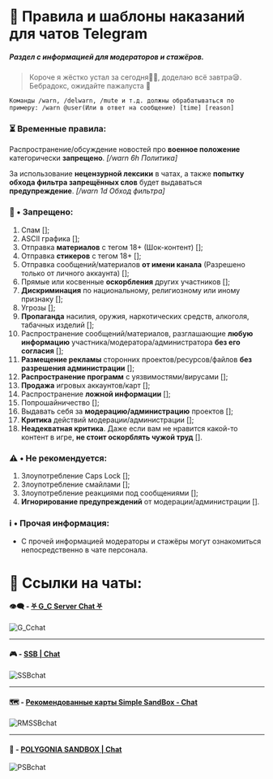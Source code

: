 # 📝 Правила и шаблоны наказаний для чатов Telegram
##### Раздел с информацией для модераторов и стажёров.

> Короче я жёстко устал за сегодня🥱🫩, доделаю всё завтра😪. Бебрадокс, ожидайте пажалуста 🥺

`Команды /warn, /delwarn, /mute и т.д. должны обрабатываться по примеру: /warn @user(Или в ответ на сообщение) [time] [reason]`

### ⏳ Временные правила:
Распространение/обсуждение новостей про **военное положение** категорически **запрещено**. _[/warn 6h Политика]_

За использование **нецензурной лексики** в чатах, а также **попытку обхода фильтра запрещённых слов** будет выдаваться **предупреждение**. _[/warn 1d Обход фильтра]_

### 🚫 • Запрещено:
1. Спам [];
2. ASCII графика [];
3. Отправка **материалов** с тегом 18+ (Шок-контент) [];
4. Отправка **стикеров** с тегом 18+ [];
5. Отправка сообщений/материалов **от имени канала** (Разрешено только от личного аккаунта) [];
6. Прямые или косвенные **оскорбления** других участников [];
7. **Дискриминация** по национальному, религиозному или иному признаку [];
8. Угрозы [];
9. **Пропаганда** насилия, оружия, наркотических средств, алкоголя, табачных изделий [];
10. Распространение сообщений/материалов, разглашающие **любую информацию** участника/модератора/администратора **без его согласия** [];
11. **Размещение рекламы** сторонних проектов/ресурсов/файлов **без разрешения администрации** [];
12. **Распространение программ** с уязвимостями/вирусами [];
13. **Продажа** игровых аккаунтов/карт [];
14. Распространение **ложной информации** [];
15. Попрошайничество [];
16. Выдавать себя за **модерацию/администрацию** проектов [];
17. **Критика** действий модерации/администрации [];
18. **Неадекватная критика**. Даже если вам не нравится какой-то контент в игре, **не стоит оскорблять чужой труд** [].

### ⚠️ • Не рекомендуется:
1. Злоупотребление Caps Lock [];
2. Злоупотребление смайлами [];
3. Злоупотребление реакциями под сообщениями [];
4. **Игнорирование предупреждений** от модерации/администрации [].

### ℹ️ • Прочая информация:
* С прочей информацией модераторы и стажёры могут ознакомиться непосредственно в чате персонала.

# 🔗 Ссылки на чаты:
#### 👁️‍🗨️ - [⛧ G_C Server Chat ⛧](https://t.me/+WA4ubIKzWSsxOWRi)
![G_Cchat](https://github.com/GamzeeChert/ChatRules/blob/main/G_Cchat.jpg?raw=true)
- - - - -
#### 🎮 - [SSB | Chat](https://t.me/SimpleSandBox2Chat)
![SSBchat](https://github.com/GamzeeChert/ChatRules/blob/main/SSBchat.jpg?raw=true)
- - - - -
#### 🗺 - [Рекомендованные карты Simple SandBox - Chat](https://t.me/SimpleSandBoxRecommendedMapsChat)
![RMSSBchat](https://github.com/GamzeeChert/ChatRules/blob/main/RMSSBchat.jpg?raw=true)
- - - - -
#### 👾 - [POLYGONIA SANDBOX | Chat](https://t.me/polygonia_sandbox_chat)
![PSBchat](https://github.com/GamzeeChert/ChatRules/blob/main/PSBchat.jpg?raw=true)